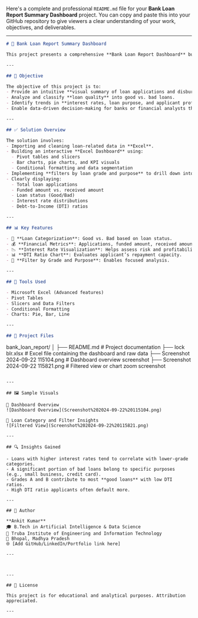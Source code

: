 Here's a complete and professional `README.md` file for your **Bank Loan Report Summary Dashboard** project. You can copy and paste this into your GitHub repository to give viewers a clear understanding of your work, objectives, and deliverables.

---

```markdown
# 🏦 Bank Loan Report Summary Dashboard

This project presents a comprehensive **Bank Loan Report Dashboard** built in Excel. It visually analyzes and summarizes loan data, helping users understand **loan performance**, categorize loans into **good or bad**, and assess key financial metrics. The dashboard is interactive and allows filtering for detailed insights.

---

## 🎯 Objective

The objective of this project is to:
- Provide an intuitive **visual summary of loan applications and disbursements**.
- Analyze and classify **loan quality** into good vs. bad loans.
- Identify trends in **interest rates, loan purpose, and applicant profiles**.
- Enable data-driven decision-making for banks or financial analysts through **interactive filtering** options.

---

## ✅ Solution Overview

The solution involves:
- Importing and cleaning loan-related data in **Excel**.
- Building an interactive **Excel Dashboard** using:
  - Pivot tables and slicers
  - Bar charts, pie charts, and KPI visuals
  - Conditional formatting and data segmentation
- Implementing **filters by loan grade and purpose** to drill down into specific trends or performance segments.
- Clearly displaying:
  - Total loan applications
  - Funded amount vs. received amount
  - Loan status (Good/Bad)
  - Interest rate distributions
  - Debt-to-Income (DTI) ratios

---

## 📊 Key Features

- 📌 **Loan Categorization**: Good vs. Bad based on loan status.
- 💰 **Financial Metrics**: Applications, funded amount, received amount.
- 📉 **Interest Rate Visualization**: Helps assess risk and profitability.
- 📊 **DTI Ratio Chart**: Evaluates applicant’s repayment capacity.
- 🎯 **Filter by Grade and Purpose**: Enables focused analysis.

---

## 🧰 Tools Used

- Microsoft Excel (Advanced features)
- Pivot Tables
- Slicers and Data Filters
- Conditional Formatting
- Charts: Pie, Bar, Line

---

## 📁 Project Files

```

bank\_loan\_report/
│
├── README.md                            # Project documentation
├── lock blr.xlsx                        # Excel file containing the dashboard and raw data
├── Screenshot 2024-09-22 115104.png     # Dashboard overview screenshot
├── Screenshot 2024-09-22 115821.png     # Filtered view or chart zoom screenshot

```

---

## 🖼️ Sample Visuals

📌 Dashboard Overview  
![Dashboard Overview](Screenshot%202024-09-22%20115104.png)

📌 Loan Category and Filter Insights  
![Filtered View](Screenshot%202024-09-22%20115821.png)

---

## 🔍 Insights Gained

- Loans with higher interest rates tend to correlate with lower-grade categories.
- A significant portion of bad loans belong to specific purposes (e.g., small business, credit card).
- Grades A and B contribute to most **good loans** with low DTI ratios.
- High DTI ratio applicants often default more.

---

## 👤 Author

**Ankit Kumar**  
🎓 B.Tech in Artificial Intelligence & Data Science  
🏫 Truba Institute of Engineering and Information Technology  
📍 Bhopal, Madhya Pradesh  
🌐 [Add GitHub/LinkedIn/Portfolio link here]

---



---

## 📄 License

This project is for educational and analytical purposes. Attribution appreciated.

---



